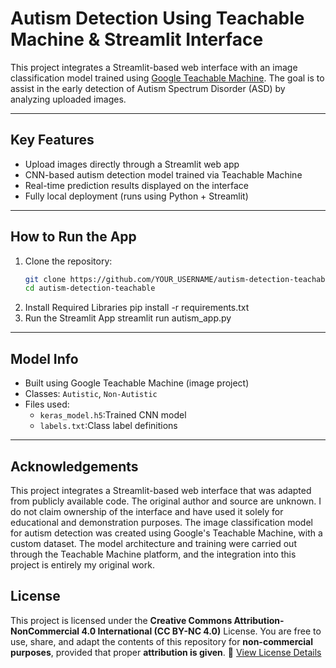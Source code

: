 # Autism Detection Using Teachable Machine & Streamlit Interface

This project integrates a Streamlit-based web interface with an image classification model trained using [Google Teachable Machine](https://teachablemachine.withgoogle.com/). The goal is to assist in the early detection of Autism Spectrum Disorder (ASD) by analyzing uploaded images.

---

## Key Features

- Upload images directly through a Streamlit web app
- CNN-based autism detection model trained via Teachable Machine
- Real-time prediction results displayed on the interface
- Fully local deployment (runs using Python + Streamlit)

---

## How to Run the App

1. Clone the repository:
   ```bash
   git clone https://github.com/YOUR_USERNAME/autism-detection-teachable.git
   cd autism-detection-teachable
2. Install Required Libraries
pip install -r requirements.txt
3. Run the Streamlit App
streamlit run autism_app.py

---

## Model Info

- Built using Google Teachable Machine (image project)
- Classes: `Autistic`, `Non-Autistic`
- Files used:
  - `keras_model.h5`:Trained CNN model
  - `labels.txt`:Class label definitions

---

## Acknowledgements

This project integrates a Streamlit-based web interface that was adapted from publicly available code.
The original author and source are unknown. I do not claim ownership of the interface and have used it solely for educational and demonstration purposes.
The image classification model for autism detection was created using Google's Teachable Machine, with a custom dataset.
The model architecture and training were carried out through the Teachable Machine platform, and the integration into this project is entirely my original work.

## License

This project is licensed under the **Creative Commons Attribution-NonCommercial 4.0 International (CC BY-NC 4.0)** License.
You are free to use, share, and adapt the contents of this repository for **non-commercial purposes**, provided that proper **attribution is given**.
🔗 [View License Details](https://creativecommons.org/licenses/by-nc/4.0/)
